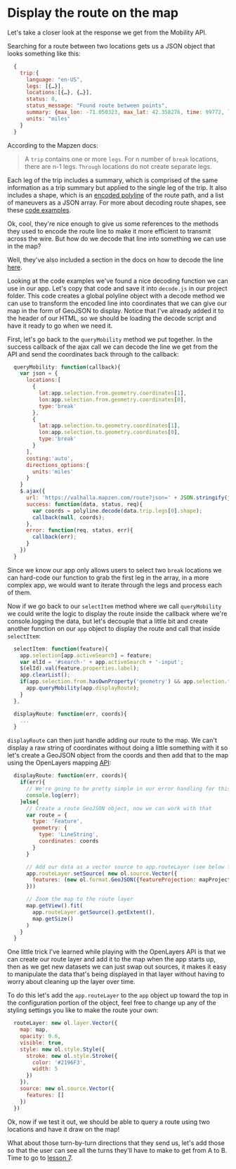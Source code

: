 # Display the route on the map

Let's take a closer look at the response we get from the Mobility API.

Searching for a route between two locations gets us a JSON object that looks something like this:

``` javascript
  {
    trip:{
      language: "en-US",
      legs: [{…}],
      locations:[{…}, {…}],
      status: 0,
      status_message: "Found route between points",
      summary: {max_lon: -71.050323, max_lat: 42.358276, time: 99772, length: 1832.019, min_lat: 38.449535, …},
      units: "miles"
    }
  }
```

According to the Mapzen docs: 

> A `trip` contains one or more `legs`. For n number of `break` locations, there are n-1 legs. `Through` locations do not create    separate legs.

  Each leg of the trip includes a summary, which is comprised of the same information as a trip summary but applied to the single leg of the trip. It also includes a shape, which is an [encoded polyline](https://developers.google.com/maps/documentation/utilities/polylinealgorithm) of the route path, and a list of maneuvers as a JSON array. For more about decoding route shapes, see these [code examples](https://mapzen.com/documentation/mobility/decoding/).

Ok, cool, they're nice enough to give us some references to the methods they used to encode the route line to make it more efficient to transmit across the wire.  But how do we decode that line into something we can use in the map?

Well, they've also included a section in the docs on how to decode the line [here](https://mapzen.com/documentation/mobility/decoding/).

Looking at the code examples we've found a nice decoding function we can use in our app.  Let's copy that code and save it into `decode.js` in our project folder.  This code creates a global polyline object with a decode method we can use to transform the encoded line into coordinates that we can give our map in the form of GeoJSON to display.  Notice that I've already added it to the header of our HTML, so we should be loading the decode script and have it ready to go when we need it.

First, let's go back to the `queryMobility` method we put together.  In the success callback of the ajax call we can decode the line we get from the API and send the coordinates back through to the callback:

``` javascript
  queryMobility: function(callback){
    var json = {
      locations:[
        {
          lat:app.selection.from.geometry.coordinates[1],
          lon:app.selection.from.geometry.coordinates[0],
          type:'break'
        },
        {
          lat:app.selection.to.geometry.coordinates[1],
          lon:app.selection.to.geometry.coordinates[0],
          type:'break'
        }
      ],
      costing:'auto',
      directions_options:{
        units:'miles'
      }
    }
    $.ajax({
      url: 'https://valhalla.mapzen.com/route?json=' + JSON.stringify(json) + '&api_key=' + app.mapzenKey,
      success: function(data, status, req){
        var coords = polyline.decode(data.trip.legs[0].shape);
        callback(null, coords);
      },
      error: function(req, status, err){
        callback(err);
      }
    })
  }
```

Since we know our app only allows users to select two `break` locations we can hard-code our function to grab the first leg in the array, in a more complex app, we would want to iterate through the legs and process each of them.

Now if we go back to our `selectItem` method where we call `queryMobility` we could write the logic to display the route inside the callback where we're console.logging the data, but let's decouple that a little bit and create another function on our `app` object to display the route and call that inside `selectItem`:

``` javascript
  selectItem: function(feature){
    app.selection[app.activeSearch] = feature;
    var elId = '#search-' + app.activeSearch + '-input';
    $(elId).val(feature.properties.label);
    app.clearList();
    if(app.selection.from.hasOwnProperty('geometry') && app.selection.to.hasOwnProperty('geometry')){
      app.queryMobility(app.displayRoute);
    }
  }, 

  displayRoute: function(err, coords){
    ...
  }
```

`displayRoute` can then just handle adding our route to the map.  We can't display a raw string of coordinates without doing a little something with it so let's create a GeoJSON object from the coords and then add that to the map using the OpenLayers mapping [API](http://openlayers.org/en/latest/apidoc/):

``` javascript
  displayRoute: function(err, coords){
    if(err){
      // We're going to be pretty simple in our error handling for this workshop
      console.log(err);
    }else{
      // Create a route GeoJSON object, now we can work with that
      var route = {
        type: 'Feature',
        geometry: {
          type: 'LineString',
          coordinates: coords
        }
      }

      // Add our data as a vector source to app.routeLayer (see below for explanation)
      app.routeLayer.setSource( new ol.source.Vector({
        features: (new ol.format.GeoJSON({featureProjection: mapProjection})).readFeatures(route)
      }))

      // Zoom the map to the route layer
      map.getView().fit(
        app.routeLayer.getSource().getExtent(),
        map.getSize()
      )      
    }
  }
```

One little trick I've learned while playing with the OpenLayers API is that we can create our route layer and add it to the map when the app starts up, then as we get new datasets we can just swap out sources, it makes it easy to manipulate the data that's being displayed in that layer without having to worry about cleaning up the layer over time.

To do this let's add the `app.routeLayer` to the `app` object up toward the top in the configuration portion of the object, feel free to change up any of the styling settings you like to make the route your own:

``` javascript
  routeLayer: new ol.layer.Vector({
    map: map,
    opacity: 0.6,
    visible: true,
    style: new ol.style.Style({
      stroke: new ol.style.Stroke({
        color: '#2196F3',
        width: 5
      })
    }),
    source: new ol.source.Vector({
      features: []
    })
  })
```

Ok, now if we test it out, we should be able to query a route using two locations and have it draw on the map!

What about those turn-by-turn directions that they send us, let's add those so that the user can see all the turns they'll have to make to get from A to B. Time to go to [lesson 7](/07-Display-turn-by-turn.md).